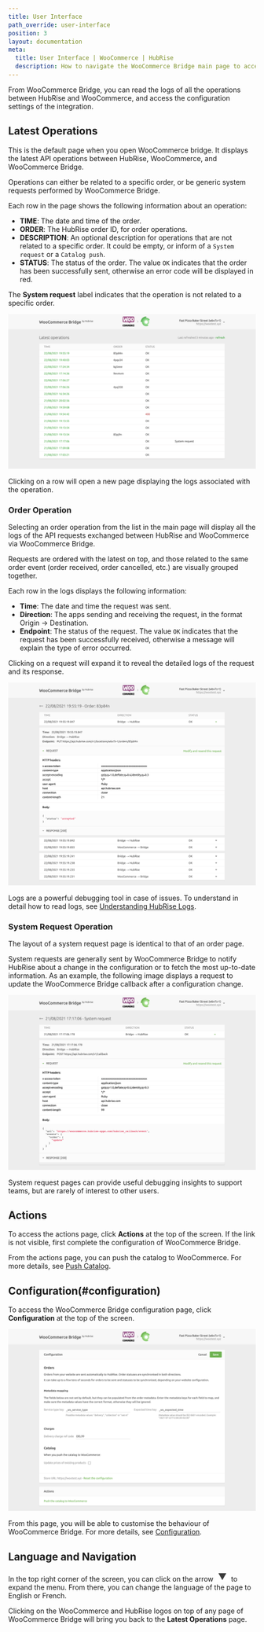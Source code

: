 ```yaml
---
title: User Interface
path_override: user-interface
position: 3
layout: documentation
meta:
  title: User Interface | WooCommerce | HubRise
  description: How to navigate the WooCommerce Bridge main page to access information about the orders and customise the behaviour of the bridge.
---
```


From WooCommerce Bridge, you can read the logs of all the operations between HubRise and WooCommerce, and access the configuration settings of the integration.

## Latest Operations

This is the default page when you open WooCommerce bridge. It displays the latest API operations between HubRise, WooCommerce, and WooCommerce Bridge.

Operations can either be related to a specific order, or be generic system requests performed by WooCommerce Bridge.

Each row in the page shows the following information about an operation:

- **TIME**: The date and time of the order.
- **ORDER**: The HubRise order ID, for order operations.
- **DESCRIPTION**: An optional description for operations that are not related to a specific order. It could be empty, or inform of a `System request` or a `Catalog push`.
- **STATUS**: The status of the order. The value `OK` indicates that the order has been successfully sent, otherwise an error code will be displayed in red.

The **System request** label indicates that the operation is not related to a specific order.

![Operations page of WooCommerce Bridge developed by HubRise](./images/002-woocommerce-main-page.png)

Clicking on a row will open a new page displaying the logs associated with the operation.

### Order Operation

Selecting an order operation from the list in the main page will display all the logs of the API requests exchanged between HubRise and WooCommerce via WooCommerce Bridge.

Requests are ordered with the latest on top, and those related to the same order event (order received, order cancelled, etc.) are visually grouped together.

Each row in the logs displays the following information:

- **Time**: The date and time the request was sent.
- **Direction**: The apps sending and receiving the request, in the format Origin → Destination.
- **Endpoint**: The status of the request. The value `OK` indicates that the request has been successfully received, otherwise a message will explain the type of error occurred.

Clicking on a request will expand it to reveal the detailed logs of the request and its response.

![Order logs page on WooCommerce Bridge](./images/003-woocommerce-order-page.png)

Logs are a powerful debugging tool in case of issues. To understand in detail how to read logs, see [Understanding HubRise Logs](/docs/hubrise-logs/).

### System Request Operation

The layout of a system request page is identical to that of an order page.

System requests are generally sent by WooCommerce Bridge to notify HubRise about a change in the configuration or to fetch the most up-to-date information. As an example, the following image displays a request to update the WooCommerce Bridge callback after a configuration change.

![System request page on WooCommerce Bridge](./images/004-woocommerce-system-request-page.png)

System request pages can provide useful debugging insights to support teams, but are rarely of interest to other users.

## Actions

To access the actions page, click **Actions** at the top of the screen. If the link is not visible, first complete the configuration of WooCommerce Bridge.

From the actions page, you can push the catalog to WooCommerce. For more details, see [Push Catalog](/apps/woocommerce/push-catalog).

## Configuration(#configuration)

To access the WooCommerce Bridge configuration page, click **Configuration** at the top of the screen.

![WooCommerce Bridge configuration page](./images/005-woocommerce-configuration-page.png)

From this page, you will be able to customise the behaviour of WooCommerce Bridge. For more details, see [Configuration](/apps/woocommerce/configuration).

## Language and Navigation

In the top right corner of the screen, you can click on the arrow <InlineImage width="20" height="20">![Arrow icon](../images/arrow-icon.jpg)</InlineImage> to expand the menu. From there, you can change the language of the page to English or French.

Clicking on the WooCommerce and HubRise logos on top of any page of WooCommerce Bridge will bring you back to the **Latest Operations** page.
